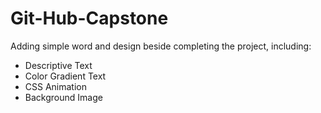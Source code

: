 # Git-Hub-Capstone

Adding simple word and design beside completing the project, including:
- Descriptive Text
- Color Gradient Text
- CSS Animation
- Background Image
